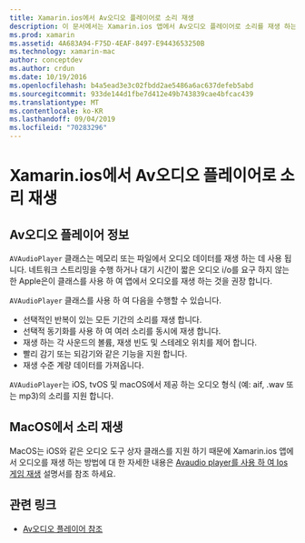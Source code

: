 ```yaml
---
title: Xamarin.ios에서 Av오디오 플레이어로 소리 재생
description: 이 문서에서는 Xamarin.ios 앱에서 Av오디오 플레이어로 소리를 재생 하는 방법을 설명 합니다. 높은 수준의 Avother 플레이어에 대해 설명 하 고 그에 대 한 링크를 제공 하는 다른 설명서에 대 한 링크를 제공 합니다.
ms.prod: xamarin
ms.assetid: 4A683A94-F75D-4EAF-8497-E9443653250B
ms.technology: xamarin-mac
author: conceptdev
ms.author: crdun
ms.date: 10/19/2016
ms.openlocfilehash: b4a5ead3e3c02fbdd2ae5486a6ac637defeb5abd
ms.sourcegitcommit: 933de144d1fbe7d412e49b743839cae4bfcac439
ms.translationtype: MT
ms.contentlocale: ko-KR
ms.lasthandoff: 09/04/2019
ms.locfileid: "70283296"
---
```

# <a name="playing-sound-with-avaudioplayer-in-xamarinmac"></a>Xamarin.ios에서 Av오디오 플레이어로 소리 재생

## <a name="about-the-avaudioplayer"></a>Av오디오 플레이어 정보

`AVAudioPlayer` 클래스는 메모리 또는 파일에서 오디오 데이터를 재생 하는 데 사용 됩니다. 네트워크 스트리밍을 수행 하거나 대기 시간이 짧은 오디오 i/o를 요구 하지 않는 한 Apple은이 클래스를 사용 하 여 앱에서 오디오를 재생 하는 것을 권장 합니다.

`AVAudioPlayer` 클래스를 사용 하 여 다음을 수행할 수 있습니다.

- 선택적인 반복이 있는 모든 기간의 소리를 재생 합니다.
- 선택적 동기화를 사용 하 여 여러 소리를 동시에 재생 합니다.
- 재생 하는 각 사운드의 볼륨, 재생 빈도 및 스테레오 위치를 제어 합니다.
- 빨리 감기 또는 되감기와 같은 기능을 지원 합니다.
- 재생 수준 계량 데이터를 가져옵니다.

`AVAudioPlayer`는 iOS, tvOS 및 macOS에서 제공 하는 오디오 형식 (예: aif, .wav 또는 mp3)의 소리를 지원 합니다.

## <a name="playing-sounds-in-macos"></a>MacOS에서 소리 재생

MacOS는 iOS와 같은 오디오 도구 상자 클래스를 지원 하기 때문에 Xamarin.ios 앱에서 오디오를 재생 하는 방법에 대 한 자세한 내용은 [Avaudio player를 사용 하 여 Ios 게임 재생](https://github.com/xamarin/recipes/tree/master/Recipes/ios/media/sound/avaudioplayer) 설명서를 참조 하세요.

## <a name="related-links"></a>관련 링크

- [Av오디오 플레이어 참조](https://developer.apple.com/documentation/avfoundation/avaudioplayer)
